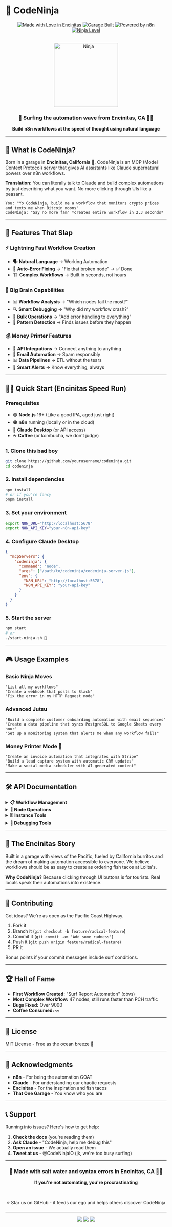 # 🥷 CodeNinja

<div align="center">
  
  [![Made with Love in Encinitas](https://img.shields.io/badge/Made%20with%20%E2%9D%A4%EF%B8%8F%20in-Encinitas%2C%20CA-ff69b4?style=for-the-badge)](https://github.com/yourusername/codeninja)
  [![Garage Built](https://img.shields.io/badge/100%25-Garage%20Built-orange?style=for-the-badge)](https://github.com/yourusername/codeninja)
  [![Powered by n8n](https://img.shields.io/badge/Powered%20by-n8n-ff6d00?style=for-the-badge)](https://n8n.io)
  [![Ninja Level](https://img.shields.io/badge/Ninja%20Level-Over%209000-red?style=for-the-badge)](https://github.com/yourusername/codeninja)
  
  <br/>
  
  <img src="https://raw.githubusercontent.com/Tarikul-Islam-Anik/Animated-Fluent-Emojis/master/Emojis/Smilies/Ninja.png" alt="Ninja" width="200" height="200" />
  
  ### 🌊 Surfing the automation wave from Encinitas, CA 🏄‍♂️
  
  **Build n8n workflows at the speed of thought using natural language**
  
</div>

---

## 🚀 What is CodeNinja?

Born in a garage in **Encinitas, California** 🌴, CodeNinja is an MCP (Model Context Protocol) server that gives AI assistants like Claude supernatural powers over n8n workflows. 

**Translation:** You can literally talk to Claude and build complex automations by just describing what you want. No more clicking through UIs like a peasant.

```
You: "Yo CodeNinja, build me a workflow that monitors crypto prices and texts me when Bitcoin moons"
CodeNinja: "Say no more fam" *creates entire workflow in 2.3 seconds*
```

---

## 🎯 Features That Slap

### ⚡ Lightning Fast Workflow Creation
- 🗣️ **Natural Language** → Working Automation
- 🔧 **Auto-Error Fixing** → "Fix that broken node" → ✅ Done
- 🏗️ **Complex Workflows** → Built in seconds, not hours

### 🧠 Big Brain Capabilities
- 📊 **Workflow Analysis** → "Which nodes fail the most?"
- 🔍 **Smart Debugging** → "Why did my workflow crash?"
- 🔄 **Bulk Operations** → "Add error handling to everything"
- 🎯 **Pattern Detection** → Finds issues before they happen

### 💰 Money Printer Features
- 🤖 **API Integrations** → Connect anything to anything
- 📧 **Email Automation** → Spam responsibly
- 📊 **Data Pipelines** → ETL without the tears
- 🔔 **Smart Alerts** → Know everything, always

---

## 🏄‍♂️ Quick Start (Encinitas Speed Run)

### Prerequisites
- 🟢 **Node.js** 16+ (Like a good IPA, aged just right)
- 🟠 **n8n** running (locally or in the cloud)
- 🔵 **Claude Desktop** (or API access)
- ☕ **Coffee** (or kombucha, we don't judge)

### 1. Clone this bad boy
```bash
git clone https://github.com/yourusername/codeninja.git
cd codeninja
```

### 2. Install dependencies
```bash
npm install
# or if you're fancy
pnpm install
```

### 3. Set your environment
```bash
export N8N_URL="http://localhost:5678"
export N8N_API_KEY="your-n8n-api-key"
```

### 4. Configure Claude Desktop
```json
{
  "mcpServers": {
    "codeninja": {
      "command": "node",
      "args": ["/path/to/codeninja/codeninja-server.js"],
      "env": {
        "N8N_URL": "http://localhost:5678",
        "N8N_API_KEY": "your-api-key"
      }
    }
  }
}
```

### 5. Start the server
```bash
npm start
# or
./start-ninja.sh 🥷
```

---

## 🎮 Usage Examples

### Basic Ninja Moves
```
"List all my workflows"
"Create a webhook that posts to Slack"
"Fix the error in my HTTP Request node"
```

### Advanced Jutsu
```
"Build a complete customer onboarding automation with email sequences"
"Create a data pipeline that syncs PostgreSQL to Google Sheets every hour"
"Set up a monitoring system that alerts me when any workflow fails"
```

### Money Printer Mode 💸
```
"Create an invoice automation that integrates with Stripe"
"Build a lead capture system with automatic CRM updates"
"Make a social media scheduler with AI-generated content"
```

---

## 🛠️ API Documentation

<details>
<summary><b>📋 Workflow Management</b></summary>

- `list_workflows` - List all workflows
- `get_workflow` - Get workflow details
- `create_workflow` - Create new workflow
- `activate_workflow` - Deploy and activate a workflow
- `deactivate_workflow` - Disable a workflow
- `update_workflow` - Update an existing workflow
- `delete_workflow` - Delete a workflow
- `transfer_workflow` - Move a workflow to another project
- `execute_workflow` - Run a workflow
- `list_executions` - Query past executions
- `generate_audit` - Run an instance security audit

</details>

<details>
<summary><b>🔧 Node Operations</b></summary>

- `add_node` - Add node to workflow
- `update_node` - Update node parameters
- `delete_node` - Remove node
- `connect_nodes` - Connect two nodes
- `disconnect_nodes` - Remove connection

</details>

<details>
<summary><b>🗄️ Instance Tools</b></summary>

- `create_credential` - Add credentials for nodes
- `pull_remote` - Pull latest workflows from repo
- `create_variable` - Create an instance variable
- `list_variables` - List stored variables

</details>

<details>
<summary><b>🐛 Debugging Tools</b></summary>

- `diagnose_node_error` - Analyze node failures
- `fix_common_node_errors` - Auto-fix issues
- `validate_workflow` - Check for problems
- `get_execution_result` - View execution data

</details>

---

## 🌴 The Encinitas Story

Built in a garage with views of the Pacific, fueled by California burritos and the dream of making automation accessible to everyone. We believe workflows should be as easy to create as ordering fish tacos at Lolita's.

**Why CodeNinja?** Because clicking through UI buttons is for tourists. Real locals speak their automations into existence.

---

## 🤝 Contributing

Got ideas? We're as open as the Pacific Coast Highway.

1. Fork it
2. Branch it (`git checkout -b feature/radical-feature`)
3. Commit it (`git commit -am 'Add some radness'`)
4. Push it (`git push origin feature/radical-feature`)
5. PR it

Bonus points if your commit messages include surf conditions.

---

## 🏆 Hall of Fame

- **First Workflow Created:** "Surf Report Automation" (obvs)
- **Most Complex Workflow:** 47 nodes, still runs faster than PCH traffic
- **Bugs Fixed:** Over 9000
- **Coffee Consumed:** ∞

---

## 📜 License

MIT License - Free as the ocean breeze 🌊

---

## 🙏 Acknowledgments

- **n8n** - For being the automation GOAT
- **Claude** - For understanding our chaotic requests
- **Encinitas** - For the inspiration and fish tacos
- **That One Garage** - You know who you are

---

## 📞 Support

Running into issues? Here's how to get help:

1. **Check the docs** (you're reading them)
2. **Ask Claude** - "CodeNinja, help me debug this"
3. **Open an issue** - We actually read them
4. **Tweet at us** - @CodeNinjaIO (jk, we're too busy surfing)

---

<div align="center">
  
  ### 🌊 Made with salt water and syntax errors in Encinitas, CA 🏄‍♂️
  
  **If you're not automating, you're procrastinating**
  
  <br/>
  
  ⭐ Star us on GitHub - it feeds our ego and helps others discover CodeNinja
  
</div>

---

<div align="center">
  <img src="https://img.shields.io/badge/Garage-Approved-success?style=for-the-badge" />
  <img src="https://img.shields.io/badge/Fish%20Taco-Powered-yellow?style=for-the-badge" />
  <img src="https://img.shields.io/badge/Surf%20Break-Compatible-blue?style=for-the-badge" />
</div>